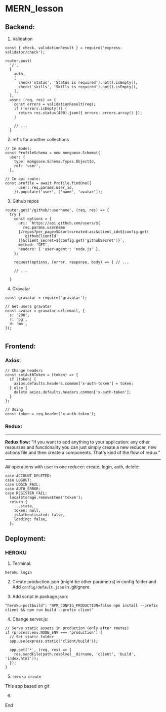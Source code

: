 # MERN_lesson

## Backend:

1. Validation

```
const { check, validationResult } = require('express-validator/check');

router.post(
  '/',
  [
    auth,
    [
      check('status', 'Status is required').not().isEmpty(),
      check('skills', 'Skills is required').not().isEmpty(),
    ],
  ],
  async (req, res) => {
    const errors = validationResult(req);
    if (!errors.isEmpty()) {
      return res.status(400).json({ errors: errors.array() });
    }

    // ...
  }
```

2. ref's for another collections

```
// In model:
const ProfileSchema = new mongoose.Schema({
  user: {
    type: mongoose.Schema.Types.ObjectId,
    ref: 'user',
  },

// In api route:
const profile = await Profile.findOne({
      user: req.params.user_id,
    }).populate('user', ['name', 'avatar']);
```

3. Github repos

```
router.get('/github/:username', (req, res) => {
  try {
    const options = {
      uri: `https://api.github.com/users/${
        req.params.username
      }/repos?per_page=5&sort=created:asc&client_id=${config.get(
        'githubClientId'
      )}&client_secret=${config.get('githubSecret')}`,
      method: 'GET',
      headers: { 'user-agent': 'node.js' },
    };

    request(options, (error, response, body) => { // ...

    // ...

  }
```

4. Gravatar

```
const gravatar = require('gravatar');

// Get users gravatar
const avatar = gravatar.url(email, {
  s: '200',
  r: 'pg',
  d: 'mm',
});
```

#

## Frontend:

### Axios:

```
// Change headers
const setAuthToken = (token) => {
  if (token) {
    axios.defaults.headers.common['x-auth-token'] = token;
  } else {
    delete axios.defaults.headers.common['x-auth-token'];
  }
};

// Using
const token = req.header('x-auth-token');
```

### Redux:

---

**Redux flow:** "If you want to add anything to your application: any other resourses and functionality you can just simply create a new reducer, new actions file and then create a components. That's kind of the flow of redux."

---

_All_ operations with user in one reducer: create, login, auth, delete:

```
case ACCOUNT_DELETED:
case LOGOUT:
case LOGIN_FAIL:
case AUTH_ERROR:
case REGISTER_FAIL:
  localStorage.removeItem('token');
  return {
    ...state,
    token: null,
    isAuthenticated: false,
    loading: false,
  };
```

## Deployment:

### HEROKU

1. Terminal:
```
heroku login
```

2. Create production.json (might be other parametrs) in config folder and Add ``` config/default.json ``` in .gitignore

3. Add script in package.json:
```
"heroku-postbuild": "NPM_CONFIG_PRODUCTION=false npm install --prefix client && npm run build --prefix client"
```

4. Change server.js:
```
// Serve static assets in production (only after routes)
if (process.env.NODE_ENV === 'production') {
  // Set static folder
  app.use(express.static('client/build'));

  app.get('*', (req, res) => {
    res.sendFile(path.resolve(__dirname, 'client', 'build', 'index.html'));
  });
}
```

5. ``` heroku create ```

This app based on git

6. 

End
